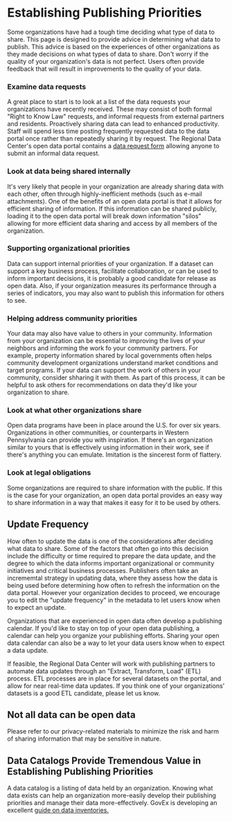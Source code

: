 # Establishing Publishing Priorities
Some organizations have had a tough time deciding what type of data to share. This page is designed to provide advice in determining what data to publish. This advice is based on the experiences of other organizations as they made decisions on what types of data to share. Don't worry if the quality of your organization's data is not perfect. Users often provide feedback that will result in improvements to the quality of your data.

### Examine data requests
A great place to start is to look at a list of the data requests your organizations have recently received. These may consist of both formal "Right to Know Law" requests, and informal requests from external partners and residents. Proactively sharing data can lead to enhanced productivity. Staff will spend less time posting frequently requested data to the data portal once rather than repeatedly sharing it by request. The Regional Data Center's open data portal contains a [data request form](https://data.wprdc.org/datarequest) allowing anyone to submit an informal data request.

### Look at data being shared internally
It's very likely that people in your organization are already sharing data with each other, often through highly-inefficient methods (such as e-mail attachments). One of the benefits of an open data portal is that it allows for efficient sharing of information. If this information can be shared publicly, loading it to the open data portal will break down information "silos" allowing for more efficient data sharing and access by all members of the organization. 

### Supporting organizational priorities
Data can support internal priorities of your organization. If a dataset can support a key business process, facilitate collaboration, or can be used to inform important decisions, it is probably a good candidate for release as open data. Also, if your organization measures its performance through a series of indicators, you may also want to publish this information for others to see.

### Helping address community priorities
Your data may also have value to others in your community. Information from your organization can be essential to improving the lives of your neighbors and informing the work fo your community partners. For example, property information shared by local governments often helps community development organizations understand market conditions and target programs. If your data can support the work of others in your community, consider shharing it with them. As part of this process, it can be helpful to ask others for recommendations on data they'd like your organization to share. 

### Look at what other organizations share
Open data programs have been in place around the U.S. for over six years. Organizations in other communities, or counterparts in Western Pennsylvania can provide you with inspiration. If there's an organization similar to yours that is effectively using information in their work, see if there's anything you can emulate. Imitation is the sincerest form of flattery. 

### Look at legal obligations
Some organizations are required to share information with the public. If this is the case for your organization, an open data portal provides an easy way to share information in a way that makes it easy for it to be used by others.

## Update Frequency
How often to update the data is one of the considerations after deciding what data to share. Some of the factors that often go into this decision include the difficulty or time required to prepare the data update, and the degree to which the data informs important organizational or community initiatives and critical business processes. Publishers often take an incrememtal strategy in updating data, where they assess how the data is being used before determining how often to refresh the information on the data portal. However your organization decides to proceed, we encourage you to edit the "update frequency" in the metadata to let users know when to expect an update.

Organizations that are experienced in open data often develop a publishing calendar. If you'd like to stay on top of your open data publishing, a calendar can help you organize your publishing efforts. Sharing your open data calendar can also be a way to let your data users know when to expect a data update.  

If feasible, the Regional Data Center will work with publishing partners to automate data updates through an "Extract, Transform, Load" (ETL) process. ETL processes are in place for several datasets on the portal, and allow for near real-time data updates. If you think one of your organizations' datasets is a good ETL candidate, please let us know. 

## Not all data can be open data
Please refer to our privacy-related materials to minimize the risk and harm of sharing information that may be sensitive in nature.

## Data Catalogs Provide Tremendous Value in Establishing Publishing Priorities
A data catalog is a listing of data held by an organization. Knowing what data exists can help an organization more-easily develop their publishing priorities and manage their data more-effectively. GovEx is developing an excellent [guide on data inventories.](https://github.com/govex/govex.github.io/blob/master/data-governance/data-inventory/index.md) 

